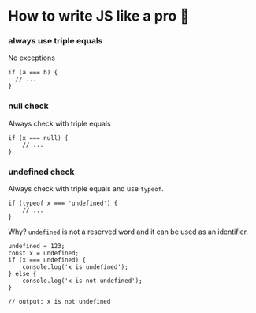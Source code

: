 # How to write JS like a pro :rocket:

### always use triple equals
No exceptions
```
if (a === b) {
  // ...
}
```


### null check
Always check with triple equals

```
if (x === null) {
    // ...
}
```
    
### undefined check
Always check with triple equals and use `typeof`.

```
if (typeof x === 'undefined') {
    // ...
}
```

Why?
`undefined` is not a reserved word and it can be used as an identifier.
```
undefined = 123;
const x = undefined;
if (x === undefined) {
    console.log('x is undefined');
} else {
    console.log('x is not undefined');
}

// output: x is not undefined
```